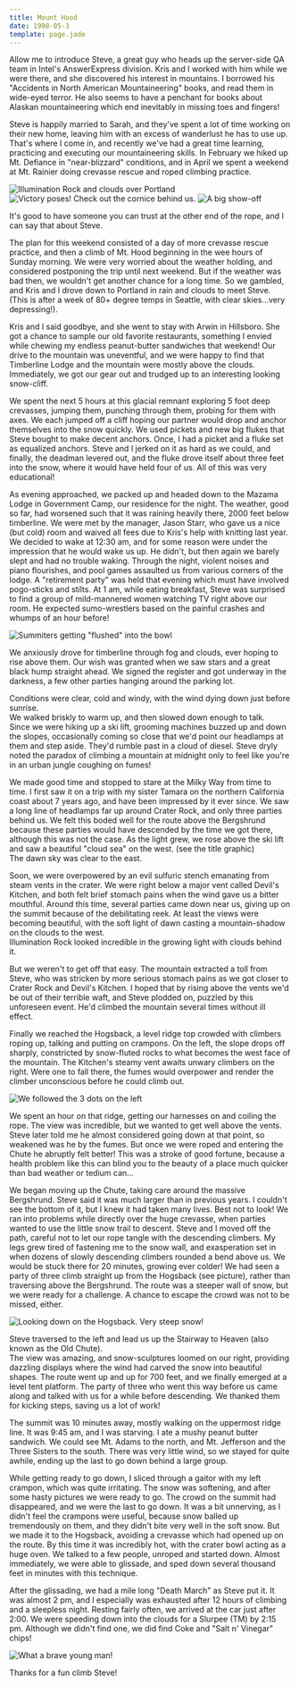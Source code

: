 ```yaml
---
title: Mount Hood
date: 1998-05-3
template: page.jade
---
```


Allow me to introduce
Steve, a great guy who heads up the server-side
QA team in Intel's AnswerExpress division.  Kris and I worked with him while
we were there, and she discovered his interest in mountains.  I borrowed his
"Accidents in North American Mountaineering" books, and read them in wide-eyed
terror.  He also seems to have a penchant for books about Alaskan mountaineering
which end inevitably in missing toes and fingers!



Steve is happily married to Sarah, and they've spent a lot of time working on
their new home, leaving him with an excess of wanderlust he has to use up.  
That's where I come in, and recently we've had a great time learning, practicing
and executing our mountaineering skills.  In February we hiked up Mt. Defiance
in "near-blizzard" conditions, and in April we spent a weekend at Mt. Rainier
doing crevasse rescue and roped climbing practice.  

![Illumination Rock and clouds over Portland](images/htitle.jpg)
![Victory poses! Check out the cornice behind us.](images/hsummit.jpg)
![A big show-off](images/hjump.jpg)

It's good to have someone
you can trust at the other end of the rope, and I can say that about Steve.



The plan for this weekend consisted of a day of more crevasse rescue practice,
and then a climb of Mt. Hood beginning in the wee hours of Sunday morning.  We
were very worried about the weather holding, and considered postponing the trip
until next weekend.  But if the weather was bad then, we wouldn't get another
chance for a long time.  So we gambled, and Kris and I drove down to Portland
in rain and clouds to meet Steve.  (This is after a week of 80+ degree temps
in Seattle, with clear skies...very depressing!).



Kris and I said goodbye, and she went to stay with Arwin in Hillsboro.  She got
a chance to sample our old favorite restaurants, something I envied 
while chewing
my endless peanut-butter sandwiches that weekend!  Our drive to the 
mountain was
uneventful, and we were happy to find that Timberline Lodge and the 
mountain were
mostly above the clouds.  Immediately, we got our gear out and 
trudged up to an interesting looking snow-cliff.



We spent the next 5 hours at this glacial remnant exploring 5 foot 
deep crevasses,
jumping them, punching through them, probing for them with axes.  We 
each jumped
off a cliff hoping our partner would drop and anchor themselves into the snow
quickly.  We used pickets and new big flukes that Steve bought to make decent
anchors.  Once, I had a picket and a fluke set as equalized anchors.  Steve and
I jerked on it as hard as we could, and finally, the deadman levered out, 
and the
fluke drove itself about three feet into the snow, where it would have 
held four of us.  All of this was very educational!



As evening approached, we packed up and headed down to the Mazama Lodge in
Government Camp, our residence for the night.  The weather, good so far, had
worsened such that it was raining heavily there, 2000 feet below timberline.  We
were met by the manager, Jason Starr, who gave us a nice (but cold) room and
waived all fees due to Kris's help with knitting last year.  We decided to wake
at 12:30 am, and for some reason were under the impression that he would wake us
up.  He didn't, but then again we barely slept and had no trouble waking.
Through the night, violent noises and piano flourishes, and pool games assaulted
us from various corners of the lodge.  A "retirement party" was held that
evening which must have involved pogo-sticks and stilts.  At 1 am, while eating
breakfast, Steve was surprised to find a group of mild-mannered women watching
TV right above our room.  He expected sumo-wrestlers based on the painful
crashes and whumps of an hour before!

![Summiters getting "flushed" into the bowl](images/hdescent.jpg)

We anxiously drove for timberline through fog and clouds, ever hoping 
to rise above
them.  Our wish was granted when we saw stars and a great black hump 
straight ahead.
We signed the register and got underway in the darkness, a few other parties
hanging around the parking lot.



Conditions were clear, cold and windy, with the wind dying down just 
before sunrise.  
We walked briskly to warm up, and then slowed down enough to talk.  
Since we were
hiking up a ski lift, grooming machines buzzed up and down the slopes, 
occasionally
coming so close that we'd point our headlamps at them and step 
aside.  They'd rumble
past in a cloud of diesel.  Steve dryly noted the paradox of climbing a 
mountain
at midnight only to feel like you're in an urban jungle coughing on fumes!



We made good time and stopped to stare at the Milky Way from time to 
time.  I first
saw it on a trip with my sister Tamara on the northern California coast about 7
years ago, and have been impressed by it ever since.  We saw a 
long line of headlamps far up around Crater Rock, and only three 
parties behind us.  We felt this boded well for the route above the Bergshrund 
because these parties would have descended by the time we got there, 
although this was 
not the case.  As the light grew, we rose above the ski lift and saw a 
beautiful "cloud sea" on the west.  (see the title graphic)  
The dawn sky was clear to the east.



Soon, we were overpowered by an evil sulfuric stench emanating from steam vents
in the crater.  We were right below a major vent called Devil's Kitchen, 
and both
felt brief stomach pains when the wind gave us a bitter mouthful.  Around this
time, several parties came down near us, giving up on the summit because of the
debilitating reek.  At least the views were becoming beautiful, with the soft
light of dawn casting a mountain-shadow on the clouds to the west.  
Illumination Rock looked incredible in the growing light with clouds behind it.



But we weren't to get off that easy.  The mountain extracted a toll from Steve,
who was stricken by more serious stomach pains as we got closer to Crater Rock
and Devil's Kitchen.  I hoped that by rising above the vents we'd be out of
their terrible waft, and Steve plodded on, puzzled by this unforeseen event.
He'd climbed the mountain several times without ill effect.



Finally we reached the Hogsback, a level ridge top crowded with climbers roping
up, talking and putting on crampons.  On the left, the slope drops off sharply,
constricted by snow-fluted rocks to what becomes the west face of the mountain.
The Kitchen's steamy vent awaits unwary climbers on the right.  Were one to fall
there, the fumes would overpower and render the climber unconscious before he
could climb out.



![We followed the 3 dots on the left](images/hchute.jpg)

We spent an hour on that ridge, getting our harnesses on and coiling the rope.
The view was incredible, but we wanted to get well above the vents.  Steve later
told me he almost considered going down at that point, so weakened was he by the
fumes.  But once we were roped and entering the Chute he abruptly felt better!
This was a stroke of good fortune, because a health problem like this can blind
you to the beauty of a place much quicker than bad weather or tedium can...



We began moving up the Chute, taking care around the massive Bergshrund.  Steve
said it was much larger than in previous years.  I couldn't see the bottom of
it, but I knew it had taken many lives.  Best not to look!  We ran into problems
while directly over the huge crevasse, when parties wanted to use the little
snow trail to descent.  Steve and I moved off the path, careful not to let our
rope tangle with the descending climbers.  My legs grew tired of fastening me to
the snow wall, and exasperation set in when dozens of slowly descending climbers
rounded a bend above us.  We would be stuck there for 20 minutes, growing ever
colder!  We had seen a party of three climb straight up from the Hogsback (see
picture), rather than traversing above the Bergshrund.  The route was a steeper
wall of snow, but we were ready for a challenge.  A chance to escape the crowd
was not to be missed, either.

![Looking down on the Hogsback. Very steep snow!](images/hupchute.jpg)

Steve traversed to the left and lead us up the Stairway to 
Heaven (also known as the Old Chute).  
The view was amazing, and snow-sculptures loomed on our right, providing
dazzling displays where the wind had carved the snow into beautiful shapes.
The route went up and up for 700 feet, and we finally emerged at a 
level tent platform.
The party of three who went this way before us came along and talked with us for
a while before descending.  We thanked them for kicking steps, 
saving us a lot of work!



The summit was 10 minutes away, mostly walking on the uppermost ridge 
line.  It was
9:45 am, and I was starving.  I ate a mushy peanut butter 
sandwich.  We could see
Mt. Adams to the north, and Mt. Jefferson and the Three Sisters to the south.
There was very little wind, so we stayed for quite awhile, ending up the last
to go down behind a large group.



While getting ready to go down, I sliced through a gaitor with my 
left crampon, which
was quite irritating.  The snow was softening, and after some hasty pictures we
were ready to go.  The crowd on the summit had disappeared, and we were the last
to go down.  It was a bit unnerving, as I didn't feel the crampons were useful,
because snow balled up tremendously on them, and they didn't bite very well in
the soft snow.  But we made it to the Hogsback, avoiding a crevasse which had
opened up on the route.  By this time it was incredibly hot, with the crater
bowl acting as a huge oven.  We talked to a few people, unroped and 
started down.
Almost immediately, we were able to glissade, and sped down several thousand
feet in minutes with this technique.  



After the glissading, we had a mile long "Death March" 
as Steve put it.  It was
almost 2 pm, and I especially was exhausted after 12 hours of climbing and a
sleepless night.  Resting fairly often, we arrived at the car just after 2:00.
We were speeding down into the clouds for a Slurpee (TM) by 2:15 pm.  Although
we didn't find one, we did find Coke and "Salt n' Vinegar" chips!

![What a brave young man!](images/hmetop.jpg)


Thanks for a fun climb Steve!


